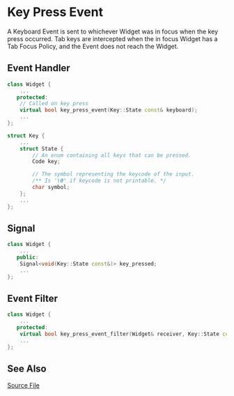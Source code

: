 # Key Press Event

A Keyboard Event is sent to whichever Widget was in focus when the key press
occurred. Tab keys are intercepted when the in focus Widget has a Tab Focus
Policy, and the Event does not reach the Widget.

## Event Handler

```cpp
class Widget {
    ...
   protected:
    // Called on key press
    virtual bool key_press_event(Key::State const& keyboard);
    ...
};

struct Key {
    ...
    struct State {
        // An enum containing all keys that can be pressed.
        Code key;

        // The symbol representing the keycode of the input.
        /** Is '\0' if keycode is not printable. */
        char symbol;
    };
    ...
};
```

## Signal

```cpp
class Widget {
    ...
   public:
    Signal<void(Key::State const&)> key_pressed;
    ...
};
```

## Event Filter

```cpp
class Widget {
    ...
   protected:
    virtual bool key_press_event_filter(Widget& receiver, Key::State const& keyboard);
    ...
};
```

## See Also

[Source File](../../../include/cppurses/system/events/key.hpp)
